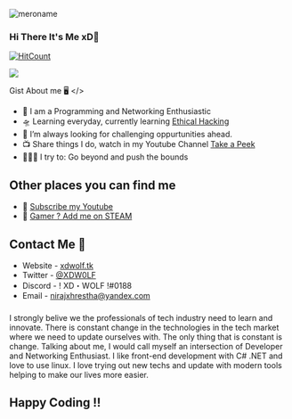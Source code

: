 ![meroname](https://user-images.githubusercontent.com/62610377/88912482-0c769900-d27f-11ea-8ddf-a40063f5f458.gif)

### Hi There It's Me xD👋

[![HitCount](http://hits.dwyl.com/nirajxhrestha/nirajxhrestha.svg)](http://hits.dwyl.com/nirajxhrestha/nirajxhrestha)

<img align="center" src="https://github-readme-stats.vercel.app/api/top-langs/username=nirajxhrestha&layout=compact&show_icons=true&title_color=fff&icon_color=79ff97&text_color=9f9f9f&bg_color=151515%22"/>

Gist About me 🖥️ </>

- 🎤 I am a Programming and Networking Enthusiastic
- 🛸 Learning everyday, currently learning [Ethical Hacking](https://www.udemy.com/share/102JvQB0ofd1lSRXo=/)
- 🌋 I’m always looking for challenging oppurtunities ahead.
- 📺 Share things I do, watch in my Youtube Channel [Take a Peek](https://www.youtube.com/channel/UCmMZHe5L3Q70UNv0cjuCE5Q?sub_confirmation=1)
- 🧗🏾‍♀️ I try to: Go beyond and push the bounds

## Other places you can find me

- 🎥 [Subscribe my Youtube](https://www.youtube.com/channel/UCmMZHe5L3Q70UNv0cjuCE5Q?sub_confirmation=1)
- 🐣 [Gamer ? Add me on STEAM](https://steamcommunity.com/id/nirajxhrestha/)

## Contact Me 📱

- Website - [xdwolf.tk](http://xdwolf.tk)
- Twitter - [@XDW0LF](https://twitter.com/XDW0LF)
- Discord - ! XD・WOLF !#0188
- Email - nirajxhrestha@yandex.com

###

I strongly belive we the professionals of tech industry need to learn and innovate. There is constant change in the technologies in the tech market where we need to update ourselves with. The only thing that is constant is change. Talking about me, I would call myself an intersection of Developer and Networking Enthusiast. I like front-end development with C# .NET and love to use linux. I love trying out new techs and update with modern tools helping to make our lives more easier.

## Happy Coding !!
